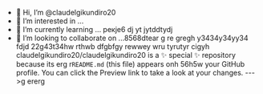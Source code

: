 - 👋 Hi, I’m @claudelgikundiro20
- 👀 I’m interested in ...
- 🌱 I’m currently learning ... рекje6 dj yt jytddtydj
- 💞️ I’m looking to collaborate on ...8568dtear g re gregh y3434y34yy34  fdjd
22g43t34hw rthwb dfgbfgy rewwey wru tyrutyr cigyh 
claudelgikundiro20/claudelgikundiro20 is a ✨ special ✨ repository because its erg r`README.md` (this file) appears onh 56h5w your GitHub profile.
You can click the Preview link to take a look at your changes.
--->g ererg
